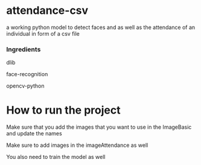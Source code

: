 # attendance-csv
a working python model to detect faces and as well as the attendance of an individual in form of a csv file 

<h3>Ingredients</h3>
<p>dlib</p>
<p>face-recognition</p>
<p>opencv-python</p>

# How to run the project 
<p>Make sure that you add the images that you want to use in the ImageBasic and update the names</p>
<p>Make sure to add images in the imageAttendance as well</p>
<p>You also need to train the model as well</p>
